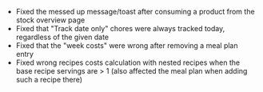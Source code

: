 - Fixed the messed up message/toast after consuming a product from the stock overview page
- Fixed that "Track date only" chores were always tracked today, regardless of the given date
- Fixed that the "week costs" were wrong after removing a meal plan entry
- Fixed wrong recipes costs calculation with nested recipes when the base recipe servings are > 1 (also affected the meal plan when adding such a recipe there)
